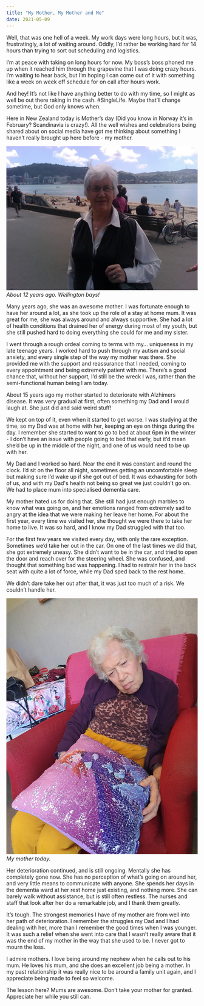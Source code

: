 ```yaml
---
title: "My Mother, My Mother and Me"
date: 2021-05-09
---
```


Well, that was one hell of a week. My work days were long hours, but it was, frustratingly, a lot of waiting around. Oddly, I’d rather be working hard for 14 hours than trying to sort out scheduling and logistics.

I’m at peace with taking on long hours for now. My boss’s boss phoned me up when it reached him through the grapevine that I was doing crazy hours. I’m waiting to hear back, but I’m hoping I can come out of it with something like a week on week off schedule for on call after hours work.

And hey! It’s not like I have anything better to do with my time, so I might as well be out there raking in the cash. #SingleLife. Maybe that’ll change sometime, but God only knows when.

Here in New Zealand today is Mother’s day (Did you know in Norway it’s in February? Scandinavia is crazy!). All the well wishes and celebrations being shared about on social media have got me thinking about something I haven’t really brought up here before - my mother.

[![My mother.](../../assets/images/blog/mum1.jpg)](../../assets/images/blog/mum1.jpg)
_About 12 years ago. Wellington bays!_

Many years ago, she was an awesome mother. I was fortunate enough to have her around a lot, as she took up the role of a stay at home mum. It was great for me, she was always around and always supportive. She had a lot of health conditions that drained her of energy during most of my youth, but she still pushed hard to doing everything she could for me and my sister.

I went through a rough ordeal coming to terms with my… uniqueness in my late teenage years. I worked hard to push through my autism and social anxiety, and every single step of the way my mother was there. She provided me with the support and reassurance that I needed, coming to every appointment and being extremely patient with me. There’s a good chance that, without her support, I’d still be the wreck I was, rather than the semi-functional human being I am today.

About 15 years ago my mother started to deteriorate with Alzhimers disease. It was very gradual at first, often something my Dad and I would laugh at. She just did and said weird stuff!

We kept on top of it, even when it started to get worse. I was studying at the time, so my Dad was at home with her, keeping an eye on things during the day. I remember she started to want to go to bed at about 6pm in the winter -  I don’t have an issue with people going to bed that early, but it’d mean she’d be up in the middle of the night, and one of us would need to be up with her.

My Dad and I worked so hard. Near the end it was constant and round the clock. I’d sit on the floor all night, sometimes getting an uncomfortable sleep but making sure I’d wake up if she got out of bed. It was exhausting for both of us, and with my Dad's health not being so great we just couldn’t go on. We had to place mum into specialised dementia care.

My mother hated us for doing that. She still had just enough marbles to know what was going on, and her emotions ranged from extremely sad to angry at the idea that we were making her leave her home. For about the first year, every time we visited her, she thought we were there to take her home to live. It was so hard, and I know my Dad struggled with that too.

For the first few years we visited every day, with only the rare exception. Sometimes we’d take her out in the car. On one of the last times we did that, she got extremely uneasy. She didn’t want to be in the car, and tried to open the door and reach over for the steering wheel. She was confused, and thought that something bad was happening. I had to restrain her in the back seat with quite a lot of force, while my Dad sped back to the rest home.

We didn’t dare take her out after that, it was just too much of a risk. We couldn’t handle her.

[![My mother.](../../assets/images/blog/mum2.jpg)](../../assets/images/blog/mum2.jpg)
_My mother today._

Her deterioration continued, and is still ongoing. Mentally she has completely gone now. She has no perception of what’s going on around her, and very little means to communicate with anyone. She spends her days in the dementia ward at her rest home just existing, and nothing more. She can barely walk without assistance, but is still often restless. The nurses and staff that look after her do a remarkable job, and I thank them greatly.

It’s tough. The strongest memories I have of my mother are from well into her path of deterioration. I remember the struggles my Dad and I had dealing with her, more than I remember the good times when I was younger. It was such a relief when she went into care that I wasn’t really aware that it was the end of my mother in the way that she used to be. I never got to mourn the loss.

I admire mothers. I love being around my nephew when he calls out to his mum. He loves his mum, and she does an excellent job being a mother. In my past relationship it was really nice to be around a family unit again, and I appreciate being made to feel so welcome.

The lesson here? Mums are awesome. Don’t take your mother for granted. Appreciate her while you still can.
